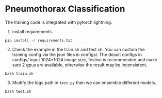 # Pneumothorax Classification
The training code is integrated with pytorch lightning.
1. Install requirements.
```
pip install -r requirements.txt
```
2. Check the example in the train.sh and test.sh. You can custom the training config via the json files in configs/. The deault configs in configs/ input 1024*1024 image size, festivo is recommended and make sure 2 gpus are available, otherwise the result may be inconsistent.
```
bash train.sh
```
3. Modify the logs path in ```test.py``` then we can ensemble different models.
```
bash test.sh
```